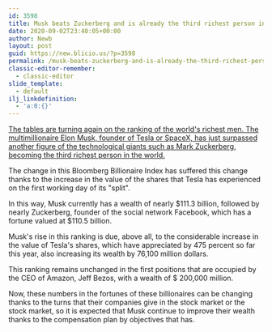 ```yaml
---
id: 3598
title: Musk beats Zuckerberg and is already the third richest person in the world
date: 2020-09-02T23:40:05+00:00
author: Newb
layout: post
guid: https://new.blicio.us/?p=3598
permalink: /musk-beats-zuckerberg-and-is-already-the-third-richest-person-in-the-world/
classic-editor-remember:
  - classic-editor
slide_template:
  - default
ilj_linkdefinition:
  - 'a:0:{}'
---
```

[The tables are turning again on the ranking of the world's richest men. The multimillionaire Elon Musk, founder of Tesla or SpaceX, has just surpassed another figure of the technological giants such as Mark Zuckerberg, becoming the third richest person in the world.](https://www.msn.com/en-ae/news/other/elon-musk-beats-mark-zuckerberg-becomes-the-third-richest-man-in-the-world/ar-BB18Dwmq)

The change in this Bloomberg Billionaire Index has suffered this change thanks to the increase in the value of the shares that Tesla has experienced on the first working day of its "split". 

In this way, Musk currently has a wealth of nearly $111.3 billion, followed by nearly Zuckerberg, founder of the social network Facebook, which has a fortune valued at $110.5 billion.

Musk's rise in this ranking is due, above all, to the considerable increase in the value of Tesla's shares, which have appreciated by 475 percent so far this year, also increasing its wealth by 76,100 million dollars.

This ranking remains unchanged in the first positions that are occupied by the CEO of Amazon, Jeff Bezos, with a wealth of $ 200,000 million. 

Now, these numbers in the fortunes of these billionaires can be changing thanks to the turns that their companies give in the stock market or the stock market, so it is expected that Musk continue to improve their wealth thanks to the compensation plan by objectives that has.